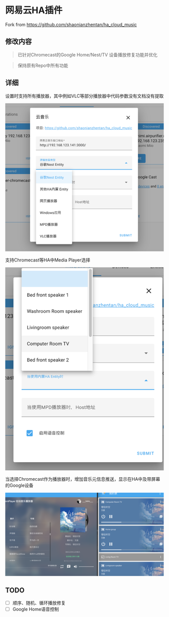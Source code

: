 # 网易云HA插件

Fork from https://github.com/shaonianzhentan/ha_cloud_music

## 修改内容

> 已针对Chromecast的Google Home/Nest/TV 设备播放修复功能并优化

> 保持原有Repo中所有功能

## 详细
设置时支持所有播放器，其中例如VLC等部分播放器中代码参数没有文档没有提取

![设置时支持所有播放器](images/WX20220325-140124@2x.png)

支持Chromecast等HA中Media Player选择

![支持Chromecast等HA中Media Player选择](images/WX20220325-140137@2x.png)

当选择Chromecast作为播放器时，增加音乐元信息推送，显示在HA中及带屏幕的Google设备

![增加Chromecast播放器音乐元信息推送，支持显示在HA中及Google设备上](images/screenshot_media_player.png)

## TODO

- [ ] 顺序、随机、循环播放修复
- [ ] Google Home语音控制